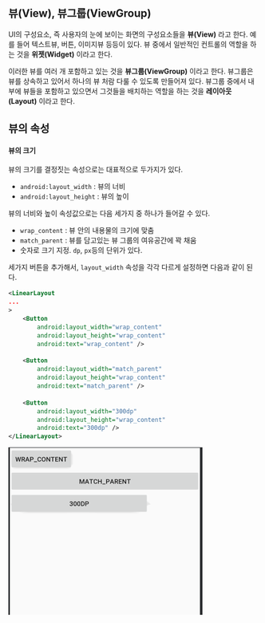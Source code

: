 ## 뷰(View), 뷰그룹(ViewGroup)


UI의 구성요소, 즉 사용자의 눈에 보이는 화면의 구성요소들을 **뷰(View)** 라고 한다. 예를 들어 텍스트뷰, 버튼, 이미지뷰 등등이 있다.
뷰 중에서 일반적인 컨트롤의 역할을 하는 것을 **위젯(Widget)** 이라고 한다.

이러한 뷰를 여러 개 포함하고 있는 것을 **뷰그룹(ViewGroup)** 이라고 한다. 뷰그룹은 뷰를 상속하고 있어서 하나의 뷰 처람 다룰 수 있도록 만들어져 있다.
뷰그룹 중에서 내부에 뷰들을 포함하고 있으면서 그것들을 배치하는 역할을 하는 것을 **레이아웃(Layout)** 이라고 한다.

## 뷰의 속성

#### 뷰의 크기

뷰의 크기를 결정짓는 속성으로는 대표적으로 두가지가 있다.

* `android:layout_width` : 뷰의 너비 
* `android:layout_height` : 뷰의 높이

뷰의 너비와 높이 속성값으로는 다음 세가지 중 하나가 들어갈 수 있다. 
* `wrap_content` : 뷰 안의 내용물의 크기에 맞춤
* `match_parent` : 뷰를 담고있는 뷰 그룹의 여유공간에 꽉 채움
* 숫자로 크기 지정. `dp`, `px`등의 단위가 있다.

세가지 버튼을 추가해서, `layout_width` 속성을 각각 다르게 설정하면 다음과 같이 된다.
```xml
<LinearLayout
...
>
    <Button
        android:layout_width="wrap_content"
        android:layout_height="wrap_content"
        android:text="wrap_content" />

    <Button
        android:layout_width="match_parent"
        android:layout_height="wrap_content"
        android:text="match_parent" />

    <Button
        android:layout_width="300dp"
        android:layout_height="wrap_content"
        android:text="300dp" />
</LinearLayout>
```

![](./img/2_11.PNG)
